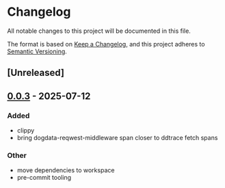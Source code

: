 # Changelog

All notable changes to this project will be documented in this file.

The format is based on [Keep a Changelog](https://keepachangelog.com/en/1.0.0/),
and this project adheres to [Semantic Versioning](https://semver.org/spec/v2.0.0.html).

## [Unreleased]

## [0.0.3](https://github.com/flashnetxyz/dogdata-rs/compare/dogdata-reqwest-middleware_v0.0.2...dogdata-reqwest-middleware_v0.0.3) - 2025-07-12

### Added

- clippy
- bring dogdata-reqwest-middleware span closer to ddtrace fetch spans

### Other

- move dependencies to workspace
- pre-commit tooling
